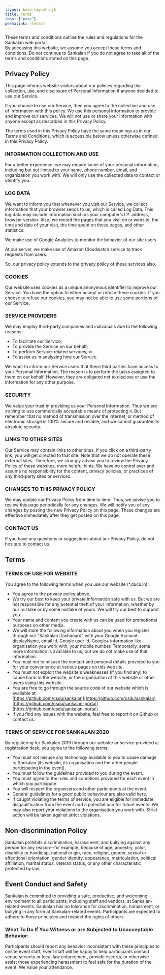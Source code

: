 ```yaml
---
layout: base-layout.njk
title: Terms
tags: ["page"]
permalink: /terms/
---
```


These terms and conditions outline the rules and regulations for the Sankalan web portal. <br />
By accessing this website, we assume you accept these terms and conditions. Do not continue to Sankalan if you do not agree to take all of the terms and conditions stated on this page.

## Privacy Policy

This page informs website visitors about our policies regarding the collection, use, and disclosure of Personal Information if anyone decided to use our Service.

If you choose to use our Service, then you agree to the collection and use of information with this policy. We use this personal information to provide and improve our services. We will not use or share your information with anyone except as described in this Privacy Policy.

The terms used in this Privacy Policy have the same meanings as in our Terms and Conditions, which is accessible below unless otherwise defined in this Privacy Policy.


### INFORMATION COLLECTION AND USE

For a better experience, we may require some of your personal information, including but not limited to your name, phone number, email, and organization you work with. We will only use the collected data to contact or identify you.

### LOG DATA

We want to inform you that whenever you visit our Service, we collect information that your browser sends to us, which is called Log Data. This log data may include information such as your computer’s I.P. address, browser version. Also, we record the pages that you visit on or website, the time and date of your visit, the time spent on those pages, and other statistics.

We make use of Google Analytics to monitor the behavior of our site users.

At our server, we make use of Amazon Cloudwatch service to track requests from users.

So, our privacy policy extends to the privacy policy of these services also.

### COOKIES

Our website uses cookies as a unique anonymous identifier to improve our Service. You have the option to either accept or refuse these cookies. If you choose to refuse our cookies, you may not be able to use some portions of our Service.

### SERVICE PROVIDERS

We may employ third-party companies and individuals due to the following reasons:

- To facilitate our Service;
- To provide the Service on our behalf;
- To perform Service-related services; or
- To assist us in analyzing how our Service.

We want to inform our Service users that these third parties have access to your Personal Information. The reason is to perform the tasks assigned to them on our behalf. However, they are obligated not to disclose or use the information for any other purpose.

### SECURITY

We value your trust in providing us your Personal Information. Thus we are striving to use commercially acceptable means of protecting it. But remember that no method of transmission over the internet, or method of electronic storage is 100% secure and reliable, and we cannot guarantee its absolute security.

### LINKS TO OTHER SITES

Our Service may contain links to other sites. If you click on a third-party link, you will get directed to that site. Note that we do not operate these external sites. Therefore, we strongly advise you to review the Privacy Policy of these websites, more helpful hints. We have no control over and assume no responsibility for the content, privacy policies, or practices of any third-party sites or services.

### CHANGES TO THIS PRIVACY POLICY

We may update our Privacy Policy from time to time. Thus, we advise you to review this page periodically for any changes. We will notify you of any changes by posting the new Privacy Policy on this page. These changes are effective immediately after they get posted on this page.

### CONTACT US

If you have any questions or suggestions about our Privacy Policy, do not hesitate to [contact us](/contact/).

## Terms

### TERMS OF USE FOR WEBSITE

You agree to the following terms when you use our website (*.ducs.in):

- You agree to the privacy policy above.
- We try our best to keep your private information safe with us. But we are not responsible for any potential theft of your information, whether by our mistake or by some mistake of yours. We will try our best to support you.
- Your name and content you create with us can be used for promotional purposes on other media.
- We will store the following information about you when you register through our "Sankalan Dashboard" with your Google Account: displayName, email id, Google user id, Google+ information like organisation you work with, your mobile number. Temporarily, some more information is available to us, but we do not make use of that information.
- You must not to misuse the contact and personal details provided to you for your convenience at various pages on this website.
- You must not exploit the website's weaknesses (if you find any) to cause harm to the website, or the organisation of this website or other users using this website.
- You are free to go through the source code of our website which is available at:  
  [https://github.com/csdu/sankalan](https://github.com/csdu/sankalan)  
  [https://github.com/csdu/sankalan-portal](https://github.com/csdu/sankalan-portal)
- If you find any issues with the website, feel free to report it on Github or contact us.

### TERMS OF SERVICE FOR SANKALAN 2020

By registering for Sankalan 2019 through our website or service provided at registration desk, you agree to the following terms:

- You must not misuse any technology available to you to cause damage to Sankalan (its website, its organisation and the other people participating in the event).
- You must follow the guidelines provided to you during the event.
- You must agree to the rules and conditions provided for each event in which you participate.
- You will respect the organisers and other participants at the event.
- General guidelines for a good public behaviour are also valid here.
- If caught violating the terms of service, you are eligible for immediate disqaulification from the event and a potential ban for future events. We may also report your violations to the organisation you work with. Strict action will be taken against strict violations.

## Non-discrimination Policy
Sankalan prohibits discrimination, harassment, and bullying against any person for any reason—for example, because of age, ancestry, color, disability or handicap, national origin, race, religion, gender, sexual or affectional orientation, gender identity, appearance, matriculation, political affiliation, marital status, veteran status, or any other characteristic protected by law.

## Event Conduct and Safety 
Sankalan is committed to providing a safe, productive, and welcoming environment to all participants, including staff and vendors, at Sankalan-related events. Sankalan has no tolerance for discrimination, harassment, or bullying in any form at Sankalan-related events. Participants are expected to adhere to these principles and respect the rights of others.
  
### What To Do If You Witness or are Subjected to Unacceptable Behavior: 
Participants should report any behavior inconsistent with these principles to onsite event staff. Event staff will be happy to help participants contact venue security or local law enforcement, provide escorts, or otherwise assist those experiencing harassment to feel safe for the duration of the event. We value your attendance.

